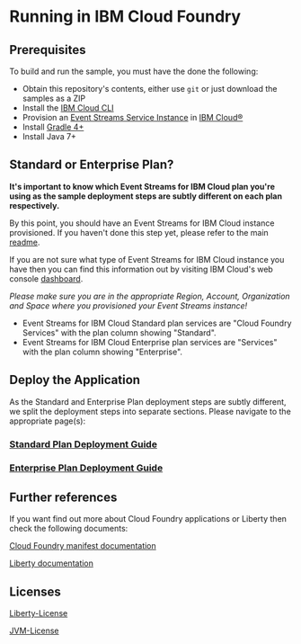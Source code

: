 
# Running in IBM Cloud Foundry

## Prerequisites
To build and run the sample, you must have the done the following:

* Obtain this repository's contents, either use `git` or just download the samples as a ZIP
* Install the [IBM Cloud CLI](https://console.bluemix.net/docs/cli/reference/bluemix_cli/download_cli.html)
* Provision an [Event Streams Service Instance](https://console.ng.bluemix.net/catalog/services/message-hub/) in [IBM Cloud®](https://console.ng.bluemix.net/)
* Install [Gradle 4+](https://gradle.org/)
* Install Java 7+

## Standard or Enterprise Plan?

**It's important to know which Event Streams for IBM Cloud plan you're using as the sample deployment steps are subtly different on each plan respectively.**

By this point, you should have an Event Streams for IBM Cloud instance provisioned. If you haven't done this step yet, please refer to the main [readme](../README.md).

If you are not sure what type of Event Streams for IBM Cloud instance you have then you can find this information out by visiting IBM Cloud's web console [dashboard](https://console.bluemix.net/dashboard).

*Please make sure you are in the appropriate Region, Account, Organization and Space where you provisioned your Event Streams instance!*

* Event Streams for IBM Cloud Standard plan services are "Cloud Foundry Services" with the plan column showing "Standard".
* Event Streams for IBM Cloud Enterprise plan services are "Services" with the plan column showing "Enterprise".


## Deploy the Application

As the Standard and Enterprise Plan deployment steps are subtly different, we split the deployment steps into separate sections. Please navigate to the appropriate page(s):

### [Standard Plan Deployment Guide](CF_Standard_Plan.md)

### [Enterprise Plan Deployment Guide](CF_Enterprise_Plan.md)


## Further references

If you want find out more about Cloud Foundry applications or Liberty then check the following documents:

[Cloud Foundry manifest documentation](http://docs.cloudfoundry.org/devguide/deploy-apps/manifest.html)

[Liberty documentation](https://console.ng.bluemix.net/docs/starters/liberty/index.html#liberty)


## Licenses

[Liberty-License](http://public.dhe.ibm.com/ibmdl/export/pub/software/websphere/wasdev/downloads/wlp/8.5.5.7/lafiles/runtime/en.html)

[JVM-License](http://www14.software.ibm.com/cgi-bin/weblap/lap.pl?la_formnum=&li_formnum=L-JWOD-9SYNCP&title=IBM%C2%AE+SDK%2C+Java+Technology+Edition%2C+Version+8.0&l=en)





